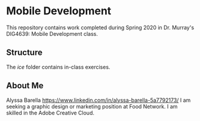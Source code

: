 # Mobile Development
This repository contains work completed during Spring 2020 in Dr. Murray's DIG4639: Mobile Development class.

## Structure
The *ice* folder contains in-class exercises. 

## About Me
Alyssa Barella
https://www.linkedin.com/in/alyssa-barella-5a7792173/
I am seeking a graphic design or marketing position at Food Network. I am skilled in the Adobe Creative Cloud.
